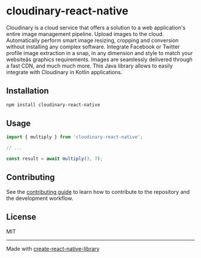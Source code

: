 # cloudinary-react-native

Cloudinary is a cloud service that offers a solution to a web application's entire image management pipeline. Upload images to the cloud. Automatically perform smart image resizing, cropping and conversion without installing any complex software. Integrate Facebook or Twitter profile image extraction in a snap, in any dimension and style to match your websiteâs graphics requirements. Images are seamlessly delivered through a fast CDN, and much much more. This Java library allows to easily integrate with Cloudinary in Kotlin applications.

## Installation

```sh
npm install cloudinary-react-native
```

## Usage

```js
import { multiply } from 'cloudinary-react-native';

// ...

const result = await multiply(3, 7);
```

## Contributing

See the [contributing guide](CONTRIBUTING.md) to learn how to contribute to the repository and the development workflow.

## License

MIT

---

Made with [create-react-native-library](https://github.com/callstack/react-native-builder-bob)
